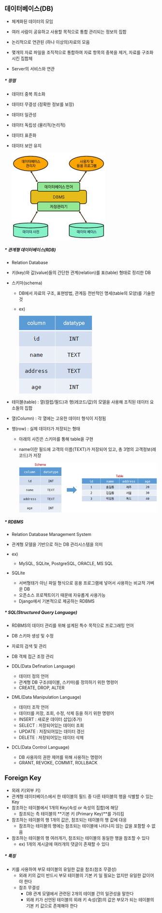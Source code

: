 ## 데이터베이스(DB)

- 체계화된 데이터의 모임
- 여러 사람이 공유하고 사용할 목적으로 통합 관리되는 정보의 집합
- 논리적으로 연관된 (하나 이상의)자료의 모음
- 몇개의 자료 파일을 조직적으로 통합하여 자료 항목의 중복을 제거, 자료를 구조화시킨 집합체

- Server의 서비스와 연관



##### * 장점

- 데이터 중복 최소화

- 데이터 무결성 (정확한 정보를 보장)

- 데이터 일관성

- 데이터 독립성 (물리적/논리적)

- 데이터 표준화

- 데이터 보안 유지

  <img src="DataBase.assets/image-20210914091336753.png" alt="image-20210914091336753" style="zoom:67%;" />



##### * 관계형 데이터베이스(RDB)

- Relation Database

- 키(key)와 값(value)들의 간단한 관계(relation)를 표(table) 형태로 정리한 DB

- 스키마(schema)

  - DB에서 자료의 구조, 표현방법, 관계등 전반적인 명세(table의 모양)를 기술한 것

  - ex)

    ![image-20210914092401157](DataBase.assets/image-20210914092401157.png)

- 테이블(table) : 열(컬럽/필드)과 행(레코드/값)의 모델을 사용해 조직된 데이터 요소들의 집합

- 열(Column) : 각 열에는 고유한 데이터 형식이 지정됨

- 행(row) : 실제 데이터가 저장되는 형태

  - 아래의 사진은 스키마를 통해 table을 구현

  - name이란 필드에 고객의 이름(TEXT)가 저장되어 있고, 총 3명의 고객정보(레코드)가 저장

    ![image-20210914092453554](DataBase.assets/image-20210914092453554.png)



##### * RDBMS

- Relation Database Management System
- 관계형 모델을 기반으로 하는 DB 관리시스템을 의미
- ex)
  - MySQL, SQLite, PostgreSQL, ORACLE, MS SQL

- SQLite
  - 서버형태가 아닌 파일 형식으로 응용 프로그램에 넣어서 사용하는 비교적 가벼운 DB
  - 오픈소스 프로젝트이기 때문에 자유롭게 사용가능
  - Django에서 기본적으로 제공하는 RDBMS



##### * SQL(Structured Query Language)

- RDBMS의 데이터 관리를 위해 설계된 특수 목적으로 프로그래밍 언어
- DB 스키마 생성 및 수정
- 자료의 검색 및 관리
- DB 객체 접근 조정 관리

- DDL(Data Defination Language)
  - 데이터 정의 언어
  - 관계형 DB 구조(테이블, 스키마)를 정의하기 위한 명령어
  - CREATE, DROP, ALTER
- DML(Data Manipulation Language)
  - 데이터 조작 언어
  - 데이터를 저장, 조회, 수정, 삭제 등을 하기 위한 명령어
  - INSERT : 새로운 데이터 삽입(추가)
  - SELECT : 저장되어있는 데이터 조회
  - UPDATE : 저장되어있는 데이터 갱신
  - DELETE : 저장되어있는 데이터 삭제
- DCL(Data Control Language)
  - DB 사용자의 권한 제어를 위해 사용하는 명령어
  - GRANT, REVOKE, COMMIT, ROLLBACK







## Foreign Key

- 외래 키(외부 키)
- 관계형 데이터베이스에서 한 테이블의 필드 중 다른 테이블의 행을 식별할 수 있는 Key
- 참조하는 테이블에서 1개의 Key(속성 or 속성의 집합)에 해당
  -  참조되는 측 테이블의 **기본 키 (Primary Key)**를 가리킴
- 참조하는 테이블의 행 1개의 값은, 참조되는 테이블의 행 값에 대응
  - 참조하는 테이블의 행에는 참조되는 테이블에 나타나지 않는 값을 포함할 수 없음
- 참조하는 테이블의 행 여러개가, 참조되는 테이블의 동일한 행을 참조할 수 있다
  - ex) 1개의 게시글에 여러개의 댓글이 존재할 수 있다

##### * 특징

- 키를 사용하여 부모 테이블의 유일한 값을 참조(참조 무결성)
  - 외래 키의 값이 반드시 부모 테이블의 기본 키 일 필요는 없지만 유일한 값이어야 한다
  - 참조 무결성
    - DB 관계 모델에서 관련된 2개의 테이블 간의 일관성을 말한다
    - 외래 키가 선언된 테이블의 외래 키 속성(열)의 값은 부모가 되는 테이블의 기본 키 값으로 존재해야 한다

